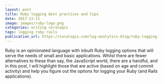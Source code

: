 ```yaml
---
layout: post
title: Ruby logging best practices and tips
date: 2017-11-11
image: images/ruby-logo.png
categories: writing coralogix
tags: logging ruby rails
publication_url: https://coralogix.com/log-analytics-blog/ruby-logging-best-practices-tips/
---
```


Ruby is an opinionated language with inbuilt Ruby logging options that will serve the needs of small and basic applications. Whilst there are fewer alternatives to these than say, the JavaScript world, there are a handful, and in this post, I will highlight those that are active (based on age and commit activity) and help you figure out the options for logging your Ruby (and Rails applications).
